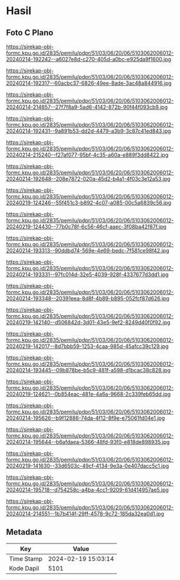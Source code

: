# Hasil

## Foto C Plano

https://sirekap-obj-formc.kpu.go.id/2835/pemilu/pdpr/51/03/06/20/06/5103062006012-20240214-192242--a6027e8d-c270-405d-a0bc-e925da9f1600.jpg

https://sirekap-obj-formc.kpu.go.id/2835/pemilu/pdpr/51/03/06/20/06/5103062006012-20240214-192317--60acbc37-6826-49ee-8ade-3ac48a844916.jpg

https://sirekap-obj-formc.kpu.go.id/2835/pemilu/pdpr/51/03/06/20/06/5103062006012-20240214-214857--27f7f8a9-5ad6-4142-872b-90f44f093cb9.jpg

https://sirekap-obj-formc.kpu.go.id/2835/pemilu/pdpr/51/03/06/20/06/5103062006012-20240214-192431--9a891b53-dd2d-4479-a3b9-3c87c41ed843.jpg

https://sirekap-obj-formc.kpu.go.id/2835/pemilu/pdpr/51/03/06/20/06/5103062006012-20240214-215240--f27af077-95bf-4c35-a60a-e889f3dd8422.jpg

https://sirekap-obj-formc.kpu.go.id/2835/pemilu/pdpr/51/03/06/20/06/5103062006012-20240214-192648--208e7872-020a-45d2-b4a1-4f03c3e12a53.jpg

https://sirekap-obj-formc.kpu.go.id/2835/pemilu/pdpr/51/03/06/20/06/5103062006012-20240219-124246--55f451c3-b892-4c07-a085-00c5a6839c56.jpg

https://sirekap-obj-formc.kpu.go.id/2835/pemilu/pdpr/51/03/06/20/06/5103062006012-20240219-124430--77b0c78f-6c56-46cf-aaec-3f08ba42f87f.jpg

https://sirekap-obj-formc.kpu.go.id/2835/pemilu/pdpr/51/03/06/20/06/5103062006012-20240214-193313--90ddbd74-569e-4e69-bedc-7f581ce98f42.jpg

https://sirekap-obj-formc.kpu.go.id/2835/pemilu/pdpr/51/03/06/20/06/5103062006012-20240214-193331--97fc014d-32e5-4039-928f-4337677d3dd1.jpg

https://sirekap-obj-formc.kpu.go.id/2835/pemilu/pdpr/51/03/06/20/06/5103062006012-20240214-193348--20391eea-8d8f-4b89-b895-052fcf87d626.jpg

https://sirekap-obj-formc.kpu.go.id/2835/pemilu/pdpr/51/03/06/20/06/5103062006012-20240219-142140--d506842d-3d01-43e5-9ef2-8249d40f0f92.jpg

https://sirekap-obj-formc.kpu.go.id/2835/pemilu/pdpr/51/03/06/20/06/5103062006012-20240219-142017--8d7bbb59-1253-4caa-985d-45afcc39c129.jpg

https://sirekap-obj-formc.kpu.go.id/2835/pemilu/pdpr/51/03/06/20/06/5103062006012-20240214-193445--09b878be-b5c9-481f-a598-d1bcac38c828.jpg

https://sirekap-obj-formc.kpu.go.id/2835/pemilu/pdpr/51/03/06/20/06/5103062006012-20240219-124621--0b854eac-481e-4a6a-9668-2c339feb65dd.jpg

https://sirekap-obj-formc.kpu.go.id/2835/pemilu/pdpr/51/03/06/20/06/5103062006012-20240214-195626--b9f12886-74da-4f12-8f9e-e75061fd04e1.jpg

https://sirekap-obj-formc.kpu.go.id/2835/pemilu/pdpr/51/03/06/20/06/5103062006012-20240214-195644--b6afdaea-5366-48fd-93f0-e818de898935.jpg

https://sirekap-obj-formc.kpu.go.id/2835/pemilu/pdpr/51/03/06/20/06/5103062006012-20240219-141630--33d6503c-49cf-4134-9e3a-0e407dacc5c1.jpg

https://sirekap-obj-formc.kpu.go.id/2835/pemilu/pdpr/51/03/06/20/06/5103062006012-20240214-195718--d754258c-a4ba-4cc1-9209-61d414957ae5.jpg

https://sirekap-obj-formc.kpu.go.id/2835/pemilu/pdpr/51/03/06/20/06/5103062006012-20240214-214551--1b7b414f-29ff-4578-9c72-185da32ea0d1.jpg


## Metadata

| Key        | Value               |
| ---------- | ------------------- |
| Time Stamp | 2024-02-19 15:03:14 |
| Kode Dapil | 5101                |



